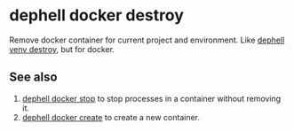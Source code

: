 # dephell docker destroy

Remove docker container for current project and environment. Like [dephell venv destroy](cmd-venv-destroy), but for docker.

## See also

1. [dephell docker stop](cmd-docker-stop) to stop processes in a container without removing it.
1. [dephell docker create](cmd-docker-create) to create a new container.
